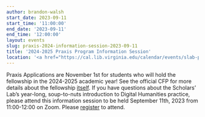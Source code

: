 ```yaml
---
author: brandon-walsh
start_date: 2023-09-11
start_time: '11:00:00'
end_date: '2023-09-11'
end_time: '12:00:00'
layout: events
slug: praxis-2024-information-session-2023-09-11
title: '2024-2025 Praxis Program Information Session'
location: '<a href="https://cal.lib.virginia.edu/calendar/events/slab-praxis-information-session-fall-2023">Register for Zoom Link</a>'
---
```

Praxis Applications are November 1st for students who will hold the fellowship in the 2024-2025 academic year! See the official CFP for more details about the fellowship [itself](https://scholarslab.lib.virginia.edu/praxis-program-fellowships/). If you have questions about the Scholars’ Lab’s year-long, soup-to-nuts introduction to Digital Humanities practice, please attend this information session to be held September 11th, 2023 from 11:00-12:00 on Zoom. Please [register](https://cal.lib.virginia.edu/calendar/events/slab-praxis-information-session-fall-2023) to attend. 

